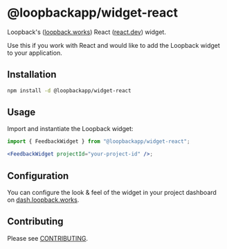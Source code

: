 # @loopbackapp/widget-react

Loopback's ([loopback.works](https://loopback.works)) React ([react.dev](https://react.dev)) widget.

Use this if you work with React and would like to add the Loopback widget to your application.

## Installation

```bash
npm install -d @loopbackapp/widget-react
```

## Usage

Import and instantiate the Loopback widget:

```jsx
import { FeedbackWidget } from "@loopbackapp/widget-react";

<FeedbackWidget projectId="your-project-id" />;
```

## Configuration

You can configure the look & feel of the widget in your project dashboard on [dash.loopback.works](https://dash.loopback.works).

## Contributing

Please see [CONTRIBUTING](https://github.com/LoopbackApp/widgets/blob/main/packages/widget-react/CONTRIBUTING.md).
